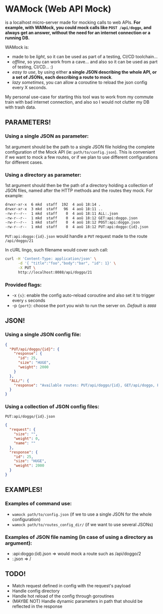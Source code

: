 # WAMock (Web API Mock)

is a localhost micro-server made for mocking calls to web APIs.
**For example, with WAMock, you could mock calls like `POST /api/doggo`, and always get an answer, without the need for an internet connection or a running DB.**

WAMock is:

- made to be _light_, so it can be used as part of a testing, CI/CD toolchain...
- _offline_, so you can work from a cave... and also so it can be used as part of testing, CI/CD... :)
- _easy to use_, by using either **a single JSON describing the whole API, or a set of JSONs, each describing a route to mock**.
- _lazy sometimes_, you can allow a coroutine to reload the json config every X seconds.

My personal use-case for starting this tool was to work from my commute train with bad internet connection, and also so I would not clutter my DB with trash data.

## PARAMETERS!

### Using a single JSON as parameter:

1st argument should be the path to a single JSON file holding the complete configuration of the Mock API (ie: `path/to/config.json`). This is conveniant if we want to mock a few routes, or if we plan to use different configurations for different cases.

### Using a directory as parameter:

1st argument should then be the path of a directory holding a collection of JSON files, named after the HTTP methods and the routes they mock. For example:

```sh
drwxr-xr-x  6 mkd  staff  192  4 aoû 18:14 .
drwxr-xr-x  3 mkd  staff   96  4 aoû 18:11 ..
-rw-r--r--  1 mkd  staff    0  4 aoû 18:11 ALL:.json
-rw-r--r--  1 mkd  staff    0  4 aoû 18:12 GET:api:doggo.json
-rw-r--r--  1 mkd  staff    0  4 aoû 18:12 POST:api:doggo.json
-rw-r--r--  1 mkd  staff    0  4 aoû 18:12 PUT:api:doggo:{id}.json
```

`PUT:api:doggo:{id}.json` would handle a `PUT` request made to the route `/api/doggo/21`

In cURL lingo, such filename would cover such call:

```sh
curl -H 'Content-Type: application/json' \
      -d '{ "title":"foo","body":"bar", "id": 1}' \
      -X PUT \
      http://localhost:8088/api/doggo/21
```

### Provided flags:

- -x `{s}`: enable the config auto-reload coroutine and also set it to trigger every `s` seconds
- -p `{port}`: choose the port you wish to run the server on. *Default is `8088`*

## JSON!

### Using a single JSON config file:

```json
{
  "PUT/api/doggo/{id}": {
    "response": {
      "id": 25,
      "size": "HUGE",
      "weight": 2000
    }
  },
  "ALL/": {
    "response": "Available routes: PUT/api/doggo/{id}, GET/api/doggo, POST /api/doggo"
  }
}
```

### Using a collection of JSON config files:

`PUT:api/doggo/{id}.json`

```json
{
  "request": {
    "size": "",
    "weight": 0,
    "name": ""
  },
  "response": {
    "id": 25,
    "size": "HUGE",
    "weight": 2000
  }
}
```

## EXAMPLES!

### Examples of command use:

- `wamock path/to/config.json` (if we to use a single JSON for the whole configuration)
- `wamock path/to/routes_config_dir/` (if we want to use several JSONs)

### Examples of JSON file naming (in case of using a directory as argument):

- :api:doggo:(id).json => would mock a route such as /api/doggo/2
- :.json => /

## TODO!

- Match request defined in config with the request's payload
- Handle config directory
- Handle hot reload of the config through goroutines
- (MAYBE NOT) Handle dynamic parameters in path that should be reflected in the response
